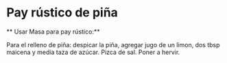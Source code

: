# Pay rústico de piña

** Usar Masa para pay rústico:** 

Para el relleno de piña: despicar la piña, agregar jugo de un limon, dos tbsp maicena y media taza de azúcar. Pizca de sal. Poner a hervir.